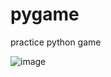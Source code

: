 # pygame
practice python game

![image](https://github.com/sushisister211057/pygame/assets/150243262/d16ca017-becc-421b-acfb-eb1d9abadbd5)
